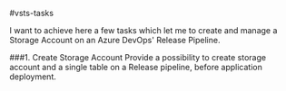 #vsts-tasks

I want to achieve here a few tasks which let me to create and manage a Storage Account on an Azure DevOps' Release Pipeline.

###1. Create Storage Account
Provide a possibility to create storage account and a single table on a Release pipeline, before application deployment.